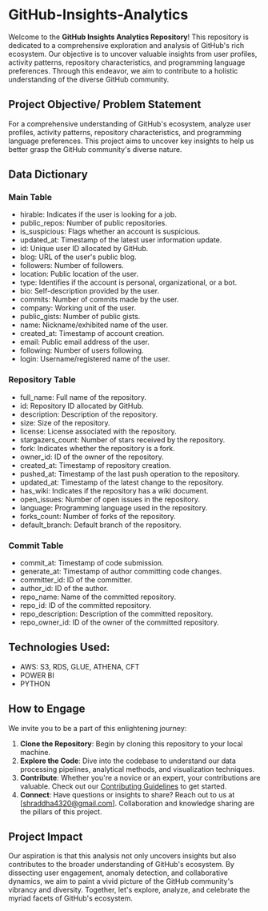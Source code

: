 # GitHub-Insights-Analytics

Welcome to the **GitHub Insights Analytics Repository**! This repository is dedicated to a comprehensive exploration and analysis of GitHub's rich ecosystem. Our objective is to uncover valuable insights from user profiles, activity patterns, repository characteristics, and programming language preferences. Through this endeavor, we aim to contribute to a holistic understanding of the diverse GitHub community.

## Project Objective/ Problem Statement

For a comprehensive understanding of GitHub's ecosystem, analyze user profiles, activity patterns, repository characteristics, and programming language preferences. This project aims to uncover key insights to help us better grasp the GitHub community's diverse nature.

## Data Dictionary

### Main Table
- hirable: Indicates if the user is looking for a job. 
- public_repos: Number of public repositories.
- is_suspicious: Flags whether an account is suspicious.
- updated_at: Timestamp of the latest user information update.
- id: Unique user ID allocated by GitHub.
- blog: URL of the user's public blog.
- followers: Number of followers.
- location: Public location of the user.
- type: Identifies if the account is personal, organizational, or a bot.
- bio: Self-description provided by the user.
- commits: Number of commits made by the user.
- company: Working unit of the user.
- public_gists: Number of public gists.
- name: Nickname/exhibited name of the user.
- created_at: Timestamp of account creation.
- email: Public email address of the user.
- following:  Number of users following. 
- login: Username/registered name of the user.

### Repository Table
- full_name: Full name of the repository.
- id: Repository ID allocated by GitHub.
- description: Description of the repository.
- size: Size of the repository.
- license: License associated with the repository.
- stargazers_count: Number of stars received by the repository.
- fork: Indicates whether the repository is a fork.
- owner_id: ID of the owner of the repository.
- created_at: Timestamp of repository creation.
- pushed_at: Timestamp of the last push operation to the repository.
- updated_at: Timestamp of the latest change to the repository.
- has_wiki: Indicates if the repository has a wiki document.
- open_issues: Number of open issues in the repository.
- language: Programming language used in the repository.
- forks_count: Number of forks of the repository.
- default_branch: Default branch of the repository.

### Commit Table
- commit_at: Timestamp of code submission.
- generate_at: Timestamp of author committing code changes.
- committer_id: ID of the committer.
- author_id: ID of the author.
- repo_name: Name of the committed repository.
- repo_id: ID of the committed repository.
- repo_description: Description of the committed repository.
- repo_owner_id: ID of the owner of the committed repository.

## Technologies Used:
- AWS: S3, RDS, GLUE, ATHENA, CFT
- POWER BI
- PYTHON 

## How to Engage

We invite you to be a part of this enlightening journey:

1. **Clone the Repository**: Begin by cloning this repository to your local machine.
2. **Explore the Code**: Dive into the codebase to understand our data processing pipelines, analytical methods, and visualization techniques.
3. **Contribute**: Whether you're a novice or an expert, your contributions are valuable. Check out our [Contributing Guidelines](CONTRIBUTING.md) to get started.
4. **Connect**: Have questions or insights to share? Reach out to us at [shraddha4320@gmail.com]. Collaboration and knowledge sharing are the pillars of this project.

## Project Impact

Our aspiration is that this analysis not only uncovers insights but also contributes to the broader understanding of GitHub's ecosystem. By dissecting user engagement, anomaly detection, and collaborative dynamics, we aim to paint a vivid picture of the GitHub community's vibrancy and diversity. Together, let's explore, analyze, and celebrate the myriad facets of GitHub's ecosystem.
